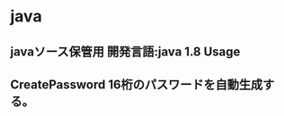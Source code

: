 # java
javaソース保管用
開発言語:java 1.8
Usage
--------------------------------
CreatePassword
16桁のパスワードを自動生成する。
--------------------------------
